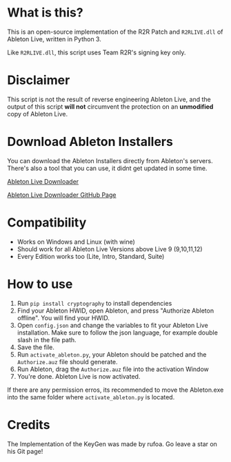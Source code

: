# What is this?

This is an open-source implementation of the R2R Patch and `R2RLIVE.dll` of Ableton Live, written in Python 3.

Like `R2RLIVE.dll`, this script uses Team R2R's signing key only.

# Disclaimer

This script is not the result of reverse engineering Ableton Live, and the output of this script **will not** circumvent the protection on an **unmodified** copy of Ableton Live.

# Download Ableton Installers

You can download the Ableton Installers directly from Ableton's servers. There's also a tool that you can use, it didnt get updated in some time.

[Ableton Live Downloader](https://ableton-live.netlify.app/)

[Ableton Live Downloader GitHub Page](https://github.com/montoulieu/ableton-live-downloader/)

# Compatibility

- Works on Windows and Linux (with wine)
- Should work for all Ableton Live Versions above Live 9 (9,10,11,12)
- Every Edition works too (Lite, Intro, Standard, Suite)

# How to use

1. Run `pip install cryptography` to install dependencies
2. Find your Ableton HWID, open Ableton, and press "Authorize Ableton offline". You will find your HWID.
2. Open `config.json` and change the variables to fit your Ableton Live installation. Make sure to follow the json language, for example double slash in the file path.
3. Save the file.
4. Run `activate_ableton.py`, your Ableton should be patched and the `Authorize.auz` file should generate.
5. Run Ableton, drag the `Authorize.auz` file into the activation Window
6. You're done. Ableton Live is now activated.

If there are any permission erros, its recommended to move the Ableton.exe into the same folder where `activate_ableton.py` is located.

# Credits

The Implementation of the KeyGen was made by rufoa. Go leave a star on his Git page!
